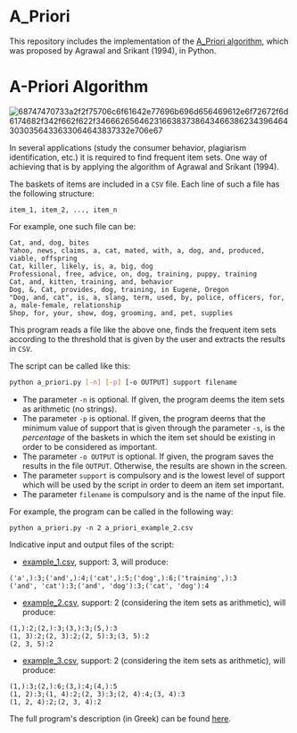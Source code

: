 # A_Priori

This repository includes the implementation of the [A_Priori algorithm](https://en.wikipedia.org/wiki/Apriori_algorithm), which was proposed by Agrawal and Srikant (1994), in Python.

# A-Priori Algorithm

![68747470733a2f2f75706c6f61642e77696b696d656469612e6f72672f6d6174682f342f662f622f34666265646231663837386434663862343964643030356433633064643837332e706e67](https://cloud.githubusercontent.com/assets/9116253/17077517/8d6f0f08-50db-11e6-807b-429a24b65dd8.png)

In several applications (study the consumer behavior, plagiarism identification, etc.) it is required to find frequent item sets. One way of achieving that is by applying the algorithm of Agrawal and Srikant (1994).

The baskets of items are included in a `CSV` file. Each line of such a file has the following structure:

```
item_1, item_2, ..., item_n
```
For example, one such file can be:

```
Cat, and, dog, bites
Yahoo, news, claims, a, cat, mated, with, a, dog, and, produced, viable, offspring
Cat, killer, likely, is, a, big, dog
Professional, free, advice, on, dog, training, puppy, training
Cat, and, kitten, training, and, behavior
Dog, &, Cat, provides, dog, training, in Eugene, Oregon
"Dog, and, cat", is, a, slang, term, used, by, police, officers, for, a, male-female, relationship
Shop, for, your, show, dog, grooming, and, pet, supplies
```

This program reads a file like the above one, finds the frequent item sets according to the threshold that is given by the user and extracts the results in `CSV`.

The script can be called like this:
```bash
python a_priori.py [-n] [-p] [-o OUTPUT] support filename
```
  * The parameter `-n` is optional. If given, the program deems the item sets as arithmetic (no strings).
  * The parameter `-p` is optional. If given, the program deems that the minimum value of support that is given through the parameter `-s`, is the *percentage* of the baskets in which the item set should be existing in order to be considered as important.
  * The parameter `-o OUTPUT` is optional. If given, the program saves the results in the file `OUTPUT`. Otherwise, the results are shown in the screen.
  * The parameter `support` is compulsory and is the lowest level of support which will be used by the script in order to deem an item set important.
  * The parameter `filename` is compulsory and is the name of the input file.

For example, the program can be called in the following way:

```
python a_priori.py -n 2 a_priori_example_2.csv
```

Indicative input and output files of the script:

* [example_1.csv](examples.csv/example_1.csv), support: 3, will produce:
```
('a',):3;('and',):4;('cat',):5;('dog',):6;('training',):3
('and', 'cat'):3;('and', 'dog'):3;('cat', 'dog'):4
```
* [example_2.csv](examples.csv/example_2.csv), support: 2 (considering the item sets as arithmetic), will produce:
```
(1,):2;(2,):3;(3,):3;(5,):3
(1, 3):2;(2, 3):2;(2, 5):3;(3, 5):2
(2, 3, 5):2
```
* [example_3.csv](examples.csv/example_3.csv), support: 2 (considering the item sets as arithmetic), will produce:
```
(1,):3;(2,):6;(3,):4;(4,):5
(1, 2):3;(1, 4):2;(2, 3):3;(2, 4):4;(3, 4):3
(1, 2, 4):2;(2, 3, 4):2
```

The full program's description (in Greek) can be found [here](https://github.com/dmst-algorithms-course/assignment-2015-3).
